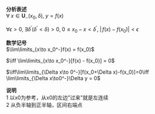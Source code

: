 **分析表述**  
$\forall\;x\in\mathbf{U}_-(x_0,\delta),\;y=f(x)$  
  
$\forall\epsilon>0,\;\exists\delta^\prime(\delta^\prime<\delta)>0,\;0\leq x_0-x<\delta^\prime,\;|\,f(x)-f(x_0)|<\epsilon$  
  
  
**数学记号**  
$\lim\limits_{x\to x_0^-}f(x)  =  f(x_0)$  
  
$\iff \lim\limits_{x\to x_0^-}[f(x) - f(x_0)] = 0$  
  
$\iff\lim\limits_{\Delta x\to 0^-}[f(x_0+\Delta x)-f(x_0)]=0\iff \lim\limits_{\Delta x\to0^-}\Delta y = 0$  
  
**说明**  
1 以x0为参考，从x0的左边"过来"就是左连续  
2 从负半轴到正半轴，区间右端点  
